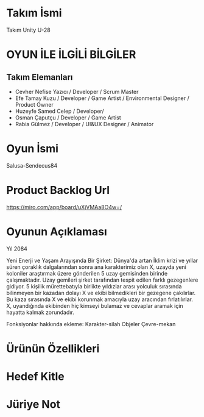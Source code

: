 # Takım İsmi
Takım Unity U-28
# OYUN İLE İLGİLİ BİLGİLER
## Takım Elemanları
- Cevher Nefise Yazıcı / Developer / Scrum Master
- Efe Tamay Kuzu / Developer / Game Artist / Environmental Designer / Product Owner
- Huzeyfe Samed Celep / Developer/
- Osman Çaputçu / Developer / Game Artist
- Rabia Gülmez / Developer / UI&UX Designer / Animator
# Oyun İsmi
Salusa-Sendecus84

# Product Backlog Url
https://miro.com/app/board/uXjVMAa8O4w=/
# Oyunun Açıklaması 
Yıl 2084

Yeni Enerji ve Yaşam Arayışında Bir Şirket:
Dünya'da artan İklim krizi ve yıllar süren çoraklık dalgalarından sonra ana karakterimiz olan X, uzayda yeni koloniler araştırmak üzere gönderilen 5 uzay gemisinden birinde çalışmaktadır. Uzay gemileri şirket tarafından tespit edilen farklı gezegenlere gidiyor. 5 kişilik mürettebatıyla birlikte yıldızlar arası yolculuk sırasında bilinmeyen bir kazadan dolayı X ve ekibi bilmedikleri bir gezegene çakılırlar. Bu kaza sırasında X ve ekibi korunmak amacıyla uzay aracından fırlatılırlar. X, uyandığında ekibinden hiç kimseyi bulamaz ve cevaplar aramak için hayatta kalmak zorundadır. 

Fonksiyonlar hakkında ekleme: 
Karakter-silah
Objeler
Çevre-mekan

# Ürünün Özellikleri

# Hedef Kitle
# Jüriye Not 


